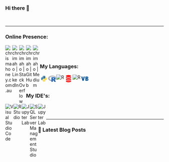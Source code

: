 ### Hi there 👋



</br>

---


### Online Presence:

[<img align="left" alt="chrismahoney.com.au" width="22px" src="https://www.clipartmax.com/png/full/21-213455_house-animation.png" />][website]
[<img align="left" alt="chrimaho | LinkedIn" width="22px" src="https://www.vectorlogo.zone/logos/linkedin/linkedin-tile.svg" />][linkedin]
[<img align="left" alt="chrimaho | StackOverflow" width="22px" src="https://www.vectorlogo.zone/logos/stackoverflow/stackoverflow-icon.svg" />][stackoverflow]
[<img align="left" alt="chrimaho | GitHub" width="22px" src="https://www.vectorlogo.zone/logos/github/github-tile.svg" />][github]
[<img align="left" alt="chrimaho | Medium" width="22px" src="https://cdns.iconmonstr.com/wp-content/assets/preview/2018/240/iconmonstr-medium-1.png" />][medium]

</br>
</br>

### My Languages:
[<img align="left" alt="Python" width="26px" src="https://raw.githubusercontent.com/github/explore/80688e429a7d4ef2fca1e82350fe8e3517d3494d/topics/python/python.png" />](https://www.python.org/ "Python")
[<img align="left" alt="R" width="26px" src="https://raw.githubusercontent.com/github/explore/80688e429a7d4ef2fca1e82350fe8e3517d3494d/topics/r/r.png" />](https://www.r-project.org/ "R")
[<img align="left" alt="R" width="26px" src="https://www.kindpng.com/picc/m/352-3529349_transparent-sql-png-sql-server-logo-png-png.png" />](https://www.microsoft.com/en-au/sql-server/ "SQL Server")
[<img align="left" alt="R" height="26px" src="https://raw.githubusercontent.com/vscode-icons/vscode-icons/master/icons/file_type_plsql.svg" />](https://oracle.com/database "Oracle Database")
[<img align="left" alt="R" width="26px" src="https://computrain.com//wp-content/uploads/2018/02/pq-icon-150x150.png" />](https://docs.microsoft.com/en-us/power-query/ "Power Query")
[<img align="left" alt="VB" width="26px" src="https://raw.githubusercontent.com/vscode-icons/vscode-icons/master/icons/file_type_vb.svg" />](https://docs.microsoft.com/en-us/dotnet/visual-basic/ "Visual Basic")

</br>
</br>

### My IDE's:

[<img align="left" alt="Visual Studio Code" width="26px" src="https://upload.wikimedia.org/wikipedia/commons/thumb/9/9a/Visual_Studio_Code_1.35_icon.svg/1024px-Visual_Studio_Code_1.35_icon.svg.png" />](https://code.visualstudio.com/ "Visual Studio Code")
[<img align="left" alt="RStudio" width="26px" src="https://enholm.net/wp-content/uploads/2015/08/RStudio-Ball.png" />](https://rstudio.com/ "RStudio")
[<img align="left" alt="Jupyter Lab" width="26px" src="https://miro.medium.com/max/1036/1*FogMIj4gYwp3fTHLZuwavQ.png" />](https://jupyterlab.readthedocs.io/en/latest/ "Jupyter Lab")
[<img align="left" alt="SQL Server Management Studio" width="26px" src="https://www.edureka.co/blog/wp-content/uploads/2019/10/logo.png" />](https://docs.microsoft.com/en-us/sql/ssms/ "SQL Server Management Studio")
[<img align="left" alt="Jupyter Lab" width="26px" src="https://icon2.cleanpng.com/20180320/lrw/kisspng-oracle-sql-developer-oracle-database-pl-sql-oracle-vector-sql-server-icon-5ab0cd69949b77.5546141815215363616087.jpg" />](http://oracle.com/technetwork/developer-tools/sql-developer/ "Oracle SQL Developer")

</br>
</br>

---


### 📕 Latest Blog Posts

<!-- BLOG-POST-LIST:START -->
<!-- BLOG-POST-LIST:END -->


<!--
**chrimaho/chrimaho** is a ✨ _special_ ✨ repository because its `README.md` (this file) appears on your GitHub profile.

Here are some ideas to get you started:

- 🔭 I’m currently working on ...
- 🌱 I’m currently learning ...
- 👯 I’m looking to collaborate on ...
- 🤔 I’m looking for help with ...
- 💬 Ask me about ...
- 📫 How to reach me: ...
- 😄 Pronouns: ...
- ⚡ Fun fact: ...

-->
[website]: https://chrismahoney.com.au/"
[linkedin]: https://www.linkedin.com/in/chrimaho/"
[github]: https://github.com/chrimaho"
[medium]: https://medium.com/@chrimaho"
[stackoverflow]: https://stackoverflow.com/users/12036005/chrimaho